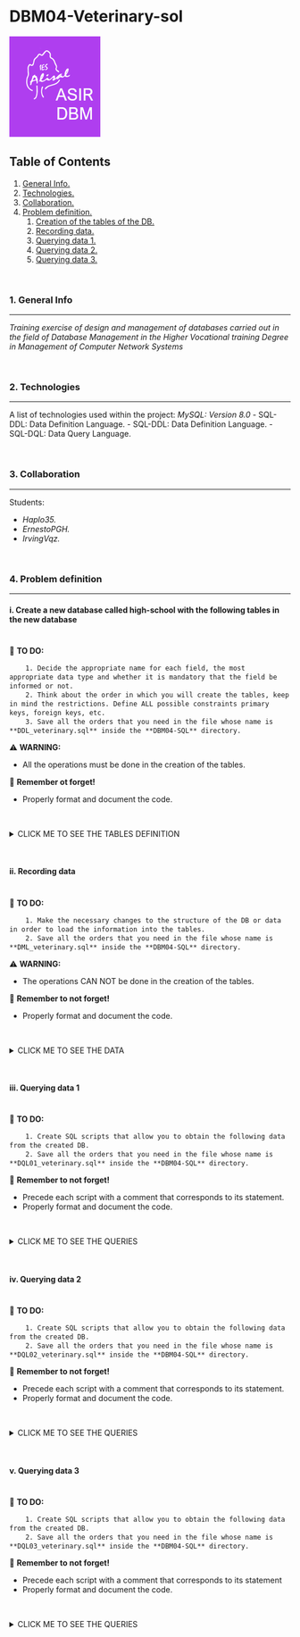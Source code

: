 # DBM04-Veterinary-sol

![Logo de Team](https://github.com/ana-polo/DBM04-veterinary-sol/blob/main/DBM.gif "Team logo")

<a name="top"></a>

## Table of Contents

1. [General Info.](#general-info)
2. [Technologies.](#technologies)
3. [Collaboration.](#collaboration)
4. [Problem definition.](#problem-definition)
    1. [Creation of the tables of the DB.](#create)
    2. [Recording data.](#insert)
    3. [Querying data 1.](#query1)
    4. [Querying data 2.](#query2)
    5. [Querying data 3.](#query3)
     
&nbsp;
<a name="general-info"></a>

### 1. General Info

***
*Training exercise of design and management of databases carried out in the field of Database Management in the Higher Vocational training Degree in Management of Computer Network Systems*

&nbsp;
<a name="technologies"></a>

### 2. Technologies

***
A list of technologies used within the project:
*MySQL: Version 8.0*
    - SQL-DDL: Data Definition Language.
    - SQL-DDL: Data Definition Language.
    - SQL-DQL: Data Query Language.

&nbsp;
<a name="collaboration"></a>

### 3. Collaboration

***
Students:

- *Haplo35.*
- *ErnestoPGH.*
- *IrvingVqz.*

&nbsp;
<a name="problem-definition"></a>

### 4. Problem definition

***
<a name="create"></a>

#### i. Create a new database called high-school with the following tables in the new database

#

📝 **TO DO:**

        1. Decide the appropriate name for each field, the most appropriate data type and whether it is mandatory that the field be informed or not.   
        2. Think about the order in which you will create the tables, keep in mind the restrictions. Define ALL possible constraints primary keys, foreign keys, etc.
        3. Save all the orders that you need in the file whose name is **DDL_veterinary.sql** inside the **DBM04-SQL** directory.

⚠️ **WARNING:**

- All the operations must be done in the creation of the tables.

👀 **Remember ot forget!**

- Properly format and document the code.

&nbsp;
<details>
    <summary>CLICK ME TO SEE THE TABLES DEFINITION</summary>

<br />
 
*PETS_OWNERS*
 
        -  Owner IDENTIFIER
        -  Name 
        -  Surnames 
        -  Identity card 
        -  Telephone (Only one per each owner)
        -  Address
        -  City. The default value must be Edimburgh
        -  Post code
        -  Whether you are a member or not
        -  Number of dogs, can not be greater than 7
        -  Number of cats, can not be greater than 5
   
*PETS*

 - Identifier pet
        -  Name 
        -  Date of birth cannot be earlier than 01/01/2000),
        -  Type of animal. It can only be dogs or cats
        -  Breed 
        -  Whether it is a dangerous breed or not, by default they are not
        -  Monthly fee
        -  Owner of the animal

**REMARKS:**

- Keep in mind that there can be no owner who does not have any animal.

</details>

&nbsp;
&nbsp;
<a name="insert"></a>

#### ii. Recording data

#

📝 **TO DO:**

        1. Make the necessary changes to the structure of the DB or data in order to load the information into the tables.
        2. Save all the orders that you need in the file whose name is **DML_veterinary.sql** inside the **DBM04-SQL** directory.

⚠️ **WARNING:**

- The operations CAN NOT be done in the creation of the tables.

👀 **Remember to not forget!**

- Properly format and document the code.   

&nbsp;
<details>
    <summary>CLICK ME TO SEE THE DATA</summary>

<br /> 
*PETS_OWNER*
 
     1 ;   Bellatrix  ; Graham   ; 11111111h ; 698765432 ; Cromwell Road                        ; London    ; SW7 5BD ; TRUE  ; 1 ; 1 
     2 ; Thomas       ; Smith      ; 22222222l ; 698345432 ; 4 Lochrin Square 96 Fountainbrigde ; Edimburgh ; EH3 9QA ; FALSE ; 2 ; 1 
     3 ; Jack         ; Johnson  ; 33333333j ; 654345432 ; 38 Thistle St                        ; Edimburgh ; EH2 1EN ; FALSE ; 0 ; 1 
     4 ;  Matthew     ; Williams ; 44444444d ; 654332345 ; 10 Princess Street                   ; Edimburgh ; EH2 2AN ; FALSE ; 2 ; 5 
     5 ; Anna         ; Brown    ; 5555555p  ; 623235432 ; 2 Gulliver Street                    ; London    ; SE6 7LT ; FALSE ; 4 ; 2 
     6 ; Sofia        ; Jones    ; 66666666u ; 665456789 ; 12 Coates Place                      ; Edimburgh ; EH3 7AA ; TRUE  ; 1 ; 0 
     7 ; Matthew      ; Taylor   ; 77777777b ; 634562343 ; 17 Southgate Place                   ; Bath      ; BA1 1AP ; FALSE ; 1 ; 0 
     8 ; Bellatrix    ; Rae      ; 88888888d ; 698786543 ; 1 Ness Walk                          ; Inverness ; IV3 5TE ; FALSE ; 0 ; 3 
     9 ; Theresa      ; Harper   ; 99999999j ; 698765438 ; Drumsheugh Garden                    ; Edimburgh ; EH3 7RN ; TRUE  ; 1 ; 1 
    10 ; Nathaniel    ; Campbell ; 12123432u ; 690987640 ; Leith Street                         ; Edimburgh ; EH1 3SP ; FALSE ; 0 ; 1 

*PETS*
 
    101 ; Mati    ; 02/05/2013 ; dog ; mongrel          ; 'FALSE' ; 20.5 ; 1
    102 ; Little  ; 01/06/2019 ; cat ; siamese          ;  NULL   ; 30.5 ; 1
    103 ; Idefix  ;  5/02/1999 ; dog ; cocker           ;  NULL   ; 20.5 ; 2
    104 ; Blue    ; 01/21/2018 ; dog ; mastin           ; FALSE   ; 20.5 ; 2
    105 ; Socks   ; 05/18/2015 ; cat ; siamese          ;  NULL   ; 30.5 ; 11    
    106 ; Ringo   ; 03/25/2017 ; cat ; angora           ;  NULL   ; 30.5 ; 3
    107 ; ; Lola  ; 08/01/2019 ; dog ; german shepherd  ; FALSE   ; 20.5 ; 4
    108 ; Shots   ; 07/21/2018 ; dog ; podle            ; FALSE   ; 20.5 ; 4
    109 ; Sugar   ; 09/20/2010 ; cat ; mongrel          ; NULL    ; 30,5 ; 5
    110 ; Plas    ; 09/12/2011 ; cat ; angora           ; NULL    ; 30.5 ; 5
    111 ; Thorn   ; 04/15/2012 ; dog ; bulldog          ; FALSE   ; 20.5 ; 5
    112 ; Giri    ; 09/18/2013 ; dog ; mongrel          ; FALSE   ; 20.5 ; 5
    113 ; Jimmy   ; 12/09/2014 ; dog ; mongrel          ; FALSE   ; 20.5 ; 5
    114 ; Fluff   ; 10/21/2015 ; dog ; Rottweiler       ; TRUE    ; 20.5 ; 5
    115 ; Ziro    ; 01/12/2018 ; dog ; Rottweiler       ; TRUE    ; 20.5 ; 6
    116 ; Puma    ; 09/15/2019 ; dog ;  Bulldog         ; FALSE   ; 20.5 ; 7
    117 ; Chiqui  ; 05/08/2017 ; cat ; angora           ; NULL    ; 30.5 ; 8
    118 ; Pearl   ; 03/08/2019 ; cat ; angora           ; NULL    ; 30.5 ; 8
    119 ; Diamond ; 12/25/2017 ; cat ; angora           ; NULL    ; 30.5 ; 8
    120 ; Thunder ; 03/05/2019 ; dog ; pit bull terrier ; TRUE    ; 20.5 ; 9
    121 ; Tato    ; 02/15/2016 ; cat ; siamese          ; NULL    ; 30.5 ; 9
    122 ; Beltza  ; 12/12/2000 ; cat ; angora           ; NULL    ; 30.5 ; 10
    123 ; Tintin  ; 01/23/1999 ; cat ; mongrel          ; NULL    ; 30.5 ; 2

</details>

&nbsp;
&nbsp;
<a name="query1"></a>  

#### iii. Querying data 1

#

📝 **TO DO:**

        1. Create SQL scripts that allow you to obtain the following data from the created DB.
        2. Save all the orders that you need in the file whose name is **DQL01_veterinary.sql** inside the **DBM04-SQL** directory.

👀 **Remember to not forget!**

- Precede each script with a comment that corresponds to its statement.
- Properly format and document the code.

&nbsp;

<details>
    <summary>CLICK ME TO SEE THE QUERIES</summary>

<br />
 
        1. List the cat owners' names and surnames.
        2. List the cat owners' name and surname all in a single field.
        3. List the cat owners' name and surname in a single field, separated by 6 spaces. 
        4. List the cat owners' name and surname in a single field, separated by 6 spaces with no spaces either in front or behind.
        5. List the number of dogs that each cat owner have.
        6. List the name, the surname and the total number of animals that each owner.
        7. When was the youngest dog born? 
        8. And what about the oldest cat?
        9. List the age of each dogs and its name.
        10. List the names of the dogs in capital letters.
        11. List the cat names in lowercase.
        12. List the names of the owners changing the letter 'a' to the letter 'b'.
        13. Replace the owners' surname Smith with Winter.
        14. List the animals' names and the position of the first 'a' after the 3 character. For example: Matilda returns me 7.
        15. How many years have passed between the oldest and youngest cat were born.
        16. Update the quota of dogs by increasing it by 1 euro to those who were born before January the first, 2018.
        17. Update the date of birth of cats, adding 1 month.
        18. Delete Peque and update the number of cats owned by the owner.

</details>

&nbsp;
&nbsp;
<a name="query2"></a>  

#### iv. Querying data 2

#

📝 **TO DO:**

        1. Create SQL scripts that allow you to obtain the following data from the created DB.
        2. Save all the orders that you need in the file whose name is **DQL02_veterinary.sql** inside the **DBM04-SQL** directory.

👀 **Remember to not forget!**

- Precede each script with a comment that corresponds to its statement.
- Properly format and document the code.

&nbsp;

<details>
    <summary>CLICK ME TO SEE THE QUERIES</summary>

<br />
 
        1. Become a member of Tomás Valiente.
        2. Increase the cat fee by 1 €.
        3. Erase Bea García Lopez. What do you have to do before?
        4. Subtract one day from the date of birth of dogs born after 01/01/2018.
        5. List the date of birth of the youngest animal in the following format: Tue 18th August 2015.
        6. List the name and date of birth of cats born in 2019. Do it in two ways.
        7. List all the names of dangerous breed dogs. Give it the alias animales_peligrosos.
        8. Shows the fee paid by cats truncated to 0 decimal places.
        9. List the names of the owners whose name is 4 characters long.
        10. Replace the surname Gomez with Gómez.
        11. Calculate the years of the cats, showing the name in capital letters and the years they have.
        12. Count how many animals have not defined whether or not they are dangerous.
        13. Insert a pet with the following information:
 
        14. Insert a new duenio with the following data:
        
 15. List the names and date of birth of all animals in the pet table.
        16. List all columns in the table owners.
        17. List the name and date of birth of all cats in the table pets that were born before 01/01/2020.
        18. List the name and whether or not owners who have dogs but do not have cats are partners. Put an alias to if they are partners or that is "es_socio".
        19. List the names and surnames of the owners by capitalizing the names and lowercase the surnames of those who have an animal. Two ways.
        20. List the names of the dogs and the fee they pay by rounding it to 1 decimal place.
        21. List the names of the cats and the fee paid for them without any decimal value.
        22. List the different cities of the owners. 
        23. List the surnames of the owners sorted in descending order.
        24. Returns the position of the first occurrence of the number 12 in the postal code of owners. Take out only those who are 12.
        25. List the name of the animals and the fee they pay sorted first by name ascendingly and secondly the fee you pay descendingly.
        26. Returns a list with the first 5 rows of the duenios table that has been sorted descendingly by name.
        27. Return the following 4 pet names from the third.
        28. List the name of the animal for which you pay the lowest fee and the fee you pay. (Uses only the ORDER BY and LIMIT clauses).
        29. List the most expensive quota. (without using the ORDER BY and LIMIT clauses).
        30. List the name of all dogs whose name begins with T.
        31. List the name of all animals whose name contains the letter t.
        32. List the name and quota of the dogs whose fees range from 10 to 50 €. Two ways.
        33. List the name and quota of dogs that do not have a fee greater than or equal to € 40.  Do it in three different ways.
        34. List all owners named Paco or Bea. Do it in two ways.
        35. List the names of cats whose name is 5 characters long.
        36. List the names of dangerous breed dogs.
        37. List of Santander or Sevillian owners.
        38. List the names of animals that have not been defined if they are of dangerous breed.
        39. Inserts Teresa Rábano Verde, who is not a member of the veterinary clinic, into the duenios table. He has a Rottweiler, which is of dangerous breed, called Rufián. The Rottweiler was born on 12/07/2000 and pays for it a fee of € 43.23. Teresa, with DNI 12342345h, lives in Pez volador street, 1 of Madrid with zip code 28009. Leave the 698023410 as the contact telephone number.
        40. Insert in the table pets a new cat, called Tintin that was born on 05/02/2003, that is not of breed and that pays 13.12 € of quota. The cat belongs to Jose Luis Bárcena Mayor, who lives on Calle Blanco, 14 in Santander with ZIP Code 37015. Your NIF is 3498740k and your phone 658765498. He has no more pets. José Luis has become a partner of the veterinary clinic.
        41. Paco Martinez Soria has died a dog.
        42. Return a list with the first 5 people who have the most animals in total. The name and number of total animals you have.
        43. List the most expensive quota. (without using the ORDER BY and LIMIT clauses).

</details>

&nbsp;
&nbsp;
<a name="query3"></a>  

#### v. Querying data 3

#

📝 **TO DO:**

        1. Create SQL scripts that allow you to obtain the following data from the created DB.
        2. Save all the orders that you need in the file whose name is **DQL03_veterinary.sql** inside the **DBM04-SQL** directory.

👀 **Remember to not forget!**

- Precede each script with a comment that corresponds to its statement
- Properly format and document the code.

&nbsp;

<details>
    <summary>CLICK ME TO SEE THE QUERIES</summary>

<br />
 
        1. Insert a new owner.
        2. Insert a pet to that owner.
        3. List the first name along with the last names in one field and the number of animals they have in another field, all dog owners. The first and last names will be displayed without whites either to the right of surnames or to the left of the first name.
        4. List the first 2 lowercase names of the animals that pay a fee > € 10 and the fee they pay by rounding it to 2 decimal places.
        5. List the different dates of birth of animals sorted downwards.
        6. Count how many owners have dogs and no cats.
        7. Returns the position of the first occurrence of the letter a in the name of the owners who are called Bea or Paco. Two ways.
        8. Return the day of the week on which the dogs whose name contains an a.
        9. List the name and surname of all the owners in a column, putting D./Dña (both) first. Two ways:

        10. List the name of all cats whose name ends with vowel.
        11. Add all dogs have in total all owners.
        12. How many owners have dogs.
        13. Dogs that are not of dangerous breed are reduced € 1 the fee.
        14. Change the fee paid per puma to become € 88.99.
        15. Delete Plas.
        16. Replace the a with an i in the names of cats.
        17. Change the name and date of birth of the cat Chiqui to Pepa with date of birth 12/12/2012.
        18. List the different first names of the owners.
        19. List the names of the owners sorted ascendingly.
        20. List the name of all dogs whose name ends with x.
        21. List the name and quota of the cats that have a fee between € 20 and € 34. Do it in two ways.
        22. List the name and quota of the animal in cents and without decimals. Display the latter field as cents in the result.
        23. List the names of the animals that have defined if they are of dangerous breed.
        24. List the cheapest fee. Do it in two ways.
        25. List the name and date of birth of the 3 oldest cats. 

</details>
